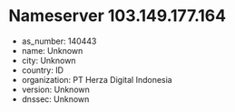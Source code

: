 # Nameserver 103.149.177.164

* as_number: 140443
* name: Unknown
* city: Unknown
* country: ID
* organization: PT Herza Digital Indonesia
* version: Unknown
* dnssec: Unknown
